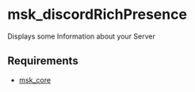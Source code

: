 # msk_discordRichPresence
Displays some Information about your Server

## Requirements
* [msk_core](https://github.com/MSK-Scripts/msk_core)

